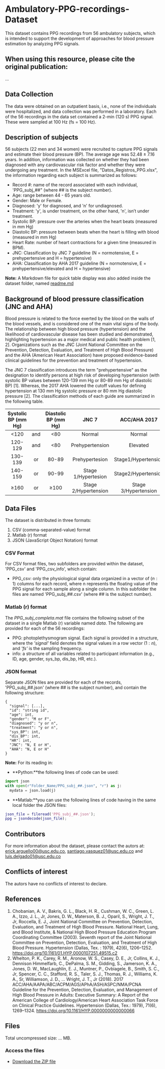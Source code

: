 # Ambulatory-PPG-recordings-Dataset
This dataset contains PPG recordings from 56 ambulatory subjects, which is intended to support the development of approaches for blood pressure estimation by analyzing PPG signals.

## When using this resource, please cite the original publication:
...

## Data Collection
The data were obtained on an outpatient basis, i.e., none of the individuals were hospitalized, and data collection was performed in a laboratory. Each of the 56 recordings in the data set contained a 2-min (120 s) PPG signal. These were sampled at 100 Hz (fs = 100 Hz).

## Description of subjects

56 subjects (22 men and 34 women) were recruited to capture PPG signals and estimate their blood pressure (BP). The average age was 52.48 ± 7.16 years. In addition, information was collected on whether they had been diagnosed with any cardiovascular risk factor and whether they were undergoing any treatment. In the MSExcel file, "Datos_Registros_PPG.xlsx", the information regarding each subject is summarized as follows:
  - Record #: name of the record associated with each individual, 'PPG_subj_##" (where ## is the subject number).
  - Age: range between 44 - 65 years old.
  - Gender: Male or Female.
  - Diagnosed: 'y' for diagnosed, and 'n' for undiagnosed.
  - Treatment: 'y', is under treatment, on the other hand, 'n', isn’t under treatment.
  - Systolic BP: pressure over the arteries when the heart beats (measured in mm Hg)
  - Diastolic BP: pressure between beats when the heart is filling with blood (measured in mm Hg)
  - Heart Rate: number of heart contractions for a given time (measured in BPM).
  - JNC: Classification by JNC 7 guideline (N = normotensive, E = prehypertensive and H = hypertensive)
  - AHA: Classification by AHA 2017 guideline (N = normotensive, E = prehypertensive/elevated and H = hypertensive)

**Note:** A Markdown file for quick table display was also added inside the dataset folder, named [readme.md](https://github.com/sanvsquezsz/Ambulatory-PPG-recordings-Dataset/blob/main/Dataset/readme.md)
## Background of blood pressure classification (JNC and AHA)
Blood pressure is related to the force exerted by the blood on the walls of the blood vessels, and is considered one of the main vital signs of the body. The relationship between high blood pressure (hypertension) and the likelihood of cardiovascular disease has been studied and demonstrated, highlighting hypertension as a major medical and public health problem [1, 2]. Organizations such as the JNC (Joint National Committee on the Prevention, Detection, Evaluation, and Treatment of High Blood Pressure) and the AHA (American Heart Association) have proposed evidence-based clinical guidelines for the prevention and treatment of hypertension.   

The JNC 7 classification introduces the term "prehypertensive" as the designation to identify persons at high risk of developing hypertension (with systolic BP values between 120-139 mm Hg or 80-89 mm Hg of diastolic BP) [1]. Whereas, the 2017 AHA lowered the cutoff values for defining hypertension at 130 mm Hg systolic pressure or 80 mm Hg diastolic pressure [2]. The classification methods of each guide are summarized in the following table.

| **Systolic BP (mm Hg)** |   | **Diastolic BP (mm Hg)** | **JNC 7** | **ACC/AHA 2017** |
| :---------------: | :-: | :----------------: | :---------: | :----------------: |
| <120 | and | <80 | Normal | Normal |
| 120-129 | and | <80 | Prehypertension | Elevated |
| 130-139 | or | 80-89 | Prehypertesion | Stage1/Hypertension|
| 140-159 | or | 90-99 | Stage 1/Hypertesion | Stage2/Hypertension |
| ≥160 | or | ≥100 | Stage 2/Hypertension | Stage 3/Hypertension |


## Data Files
The dataset is distributed in three formats:
1. CSV (comma-separated-value) format
2. Matlab (r) format
3. JSON (JavaScript Object Notation) format
### CSV Format
For CSV format files, two subfolders are provided within the dataset, 'PPG_csv' and 'PPG_csv_info', which contain: 

  - PPG_csv: only the physiological signal data organized in a vector of $(n:1)$ columns for each record, where n represents the floating value of the PPG signal for each sample along a single column. In this subfolder the files are named 'PPG_subj_##.csv' (where ## is the subject number).

### Matlab (r) format

The *PPG_subj_completa.mat* file contains the following subset of the dataset in a single Matlab (r) variable named *data*. The following are provided for each of the 56 recordings:
  - PPG: photoplethysmogram signal. Each signal is provided in a structure, where the *'signal'* field denotes the signal values in a row vector $(1:n)$, and *'fs'* is the sampling     frequency.
  - info: a structure of all variables related to participant information (e.g., ID, age, gender, sys_bp, dis_bp, HR, etc.). 
### JSON format
Separate JSON files are provided for each of the records, 'PPG_subj_##.json' (where ## is the subject number), and contain the following structure:

    {
      "signal": [...],             
      "id": "string id",       
      "age": int,                 
      "gender": "M or F",          
      "diagnosed": "y or n",  
      "treatment": "y or n",  
      "sys_BP": int,   
      "dis_BP": int,  
      "HR": int,   
      "JNC": "N, E or H",          
      "AHA": "N, E or H"           
    }

**Note:** For its reading in:
  - **Python:**the following lines of code can be used:
  ```Python
  import json
  with open(r"Folder_Name/PPG_subj_##.json", "r") as j:
    mydata = json.load(j)
  ```
  - **Matlab:**you can use the following lines of code having in the same local folder the JSON files:
  ```Matlab
  json_file = fileread('PPG_subj_##.json');
  ppg = jsondecode(json_file);
  ```
     
## Contributors
For more information about the dataset, please contact the autors at: erick.arguello00@usc.edu.co, santiago.vasquez01@usc.edu.co and luis.delgado01@usc.edu.co 
## Conflicts of interest
The autors have no conflicts of interest to declare.
## References
1. Chobanian, A. V., Bakris, G. L., Black, H. R., Cushman, W. C., Green, L. A., Izzo, J. L., Jr, Jones, D. W., Materson, B. J., Oparil, S., Wright, J. T., Jr, Roccella, E. J., Joint National Committee on Prevention, Detection, Evaluation, and Treatment of High Blood Pressure. National Heart, Lung, and Blood Institute, & National High Blood Pressure Education Program Coordinating Committee (2003). Seventh report of the Joint National Committee on Prevention, Detection, Evaluation, and Treatment of High Blood Pressure. Hypertension (Dallas, Tex. : 1979), 42(6), 1206–1252. https://doi.org/10.1161/01.HYP.0000107251.49515.c2
2. Whelton, P. K., Carey, R. M., Aronow, W. S., Casey, D. E., Jr, Collins, K. J., Dennison Himmelfarb, C., DePalma, S. M., Gidding, S., Jamerson, K. A., Jones, D. W., MacLaughlin, E. J., Muntner, P., Ovbiagele, B., Smith, S. C., Jr, Spencer, C. C., Stafford, R. S., Taler, S. J., Thomas, R. J., Williams, K. A., Sr, Williamson, J. D., … Wright, J. T., Jr (2018). 2017 ACC/AHA/AAPA/ABC/ACPM/AGS/APhA/ASH/ASPC/NMA/PCNA Guideline for the Prevention, Detection, Evaluation, and Management of High Blood Pressure in Adults: Executive Summary: A Report of the American College of Cardiology/American Heart Association Task Force on Clinical Practice Guidelines. Hypertension (Dallas, Tex.: 1979), 71(6), 1269–1324. https://doi.org/10.1161/HYP.0000000000000066
## Files
Total uncompressed size: ... MB.
### Access the files
  - [Download the ZIP file](https://github.com/sanvsquezsz/Ambulatory-PPG-recordings-Dataset/archive/refs/heads/main.zip)
